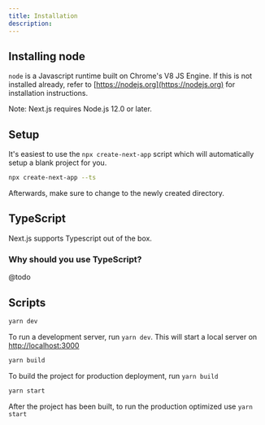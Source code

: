 ```yaml
---
title: Installation
description:
---
```


## Installing node

`node` is a Javascript runtime built on Chrome's V8 JS Engine. If this is not installed already, refer to [https://nodejs.org](https://nodejs.org) for installation instructions.

Note: Next.js requires Node.js 12.0 or later.

## Setup

It's easiest to use the `npx create-next-app` script which will automatically setup a blank project for you.

```bash
npx create-next-app --ts
```

Afterwards, make sure to change to the newly created directory.

## TypeScript

Next.js supports Typescript out of the box.

### Why should you use TypeScript?

@todo

## Scripts

```bash
yarn dev
```

To run a development server, run `yarn dev`. This will start a local server on [http://localhost:3000](http://localhost:3000)

```bash
yarn build
```

To build the project for production deployment, run `yarn build`

```bash
yarn start
```

After the project has been built, to run the production optimized use `yarn start`
